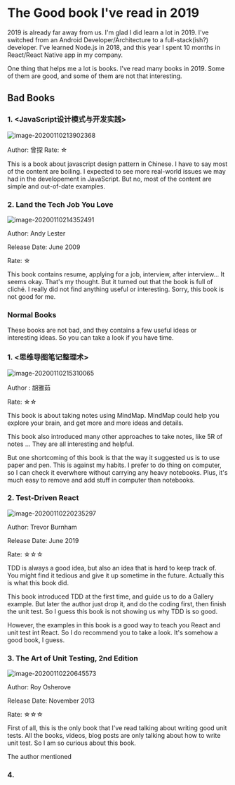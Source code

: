 # The Good book I've read in 2019
2019 is already far away from us. I'm glad I did learn a lot in 2019. I've switched from an Android Developer/Architecture to a full-stack(ish?) developer. I've learned Node.js in 2018, and this year I spent 10 months in React/React Native app in my company. 

One thing that helps me a lot is books. I've read many books in 2019. Some of them are good, and some of them are not that interesting. 

## Bad Books

### 1. <JavaScript设计模式与开发实践>

![image-20200110213902368](./_image/2020-01-10-01.png)

Author: 曾探
Rate: ☆

This is a book about javascript design pattern in Chinese. I have to say most of the content are boiling. I expected to see more real-world issues we may had in the developement in JavaScript. But no, most of the content are simple and out-of-date examples. 




### 2.  Land the Tech Job You Love

![image-20200110214352491](_image/image-20200110214352491.png)



Author: Andy Lester

Release Date: June 2009

Rate: ☆



This book contains resume, applying for a job, interview, after interview... It seems okay. That's my thought. But it turned out that the book is full of cliché. I really did not find anything useful or interesting. Sorry, this book is not good for me.





### Normal Books

These books are not bad, and they contains a few useful ideas or interesting ideas. So you can take a look  if you have time.



### 1.  <思维导图笔记整理术>

![image-20200110215310065](../imgs/image-20200110215310065.png)

Author : 胡雅茹

Rate: ☆☆



This book is about taking notes using MindMap. MindMap could help you explore your brain, and get more and more ideas and details. 



This book also introduced many other approaches to take notes, like 5R of notes ... They are all interesting and helpful.



But one shortcoming of this book is that the way it suggested us is to use paper and pen. This is against my habits. I prefer to do thing on computer, so I can check it everwhere without carrying any heavy notebooks. Plus, it's much easy to remove and add stuff in computer than notebooks.









### 2. Test-Driven React

![image-20200110220235297](../imgs/image-20200110220235297.png)

Author: Trevor Burnham

Release Date: June 2019

Rate: ☆☆☆



TDD is always a good idea, but also an idea that is hard to keep track of. You might find it tedious and give it up sometime in the future. Actually this is what this book did. 



This book introduced TDD at the first time, and guide us to do a Gallery example. But later the author just drop it, and do the coding first, then finish the unit test. So I guess this book is not showing us why TDD is so good. 



However, the examples in this book is a good way to teach you React and unit test int React. So I do recommend you to take a look. It's somehow a good book, I guess.





### 3. The Art of Unit Testing, 2nd Edition

![image-20200110220645573](../imgs/image-20200110220645573.png)



Author: Roy Osherove 

Release Date: November 2013

Rate: ☆☆☆



First of all, this is the only book that I've read talking about writing good unit tests. All the books, videos, blog posts are only talking about how to write unit test. So I am so curious about this book.



The author mentioned 



### 4.











<!-- 
好书:
<getting started with SQL>

<head first html and css>
<阿里巴巴Android开发规范>
<effective typescript>
< Learn React with TypeScript 3>
<effective js>
<RxJs>
<React Native Cookbook>
<React状态管理与同构实战>
<Manager's Path>


一般:
<思维导图笔记整理术>
<the art of unit testing>
<test-driven react>
<Mastering TypeScript 3>

差评:
<js算法与数据结构>
<land the tech job you love>

在读:
<Programming iOS13>

其它书: 
<红色经济战> 
<临高启明>
做菜的几本书
是大臣 
-->
